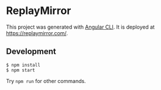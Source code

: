 # ReplayMirror

This project was generated with [Angular CLI](https://github.com/angular/angular-cli). It is
deployed at https://replaymirror.com/.

## Development

```
$ npm install
$ npm start
```

Try `npm run` for other commands.
